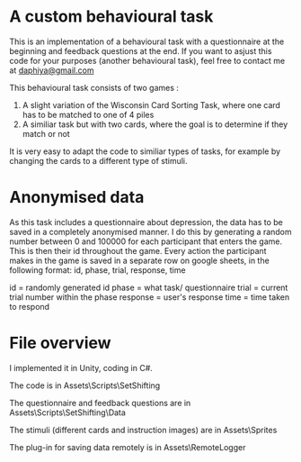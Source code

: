 # A custom behavioural task 

This is an implementation of a behavioural task with a questionnaire at the beginning and feedback questions at the end. 
If you want to asjust this code for your purposes (another behavioural task), feel free to contact me at daphiya@gmail.com

This behavioural task consists of two games : 
1. A slight variation of the Wisconsin Card Sorting Task, where one card has to be matched to one of 4 piles 
2. A similiar task but with two cards, where the goal is to determine if they match or not 

It is very easy to adapt the code to similiar types of tasks, for example by changing the cards to a different type of stimuli. 

# Anonymised data 

As this task includes a questionnaire about depression, the data has to be saved in a completely anonymised manner. 
I do this by generating a random number between 0 and 100000 for each participant that enters the game. This is then their id throughout the game. Every action the participant makes in the game is saved in a separate row on google sheets, in the following format: 
id, phase, trial, response, time

id = randomly generated id 
phase = what task/ questionnaire
trial = current trial number within the phase 
response = user's response 
time = time taken to respond 

# File overview 

I implemented it in Unity, coding in C#.  

The code is in Assets\Scripts\SetShifting

The questionnaire and feedback questions are in Assets\Scripts\SetShifting\Data

The stimuli (different cards and instruction images) are in Assets\Sprites 

The plug-in for saving data remotely is in Assets\RemoteLogger
